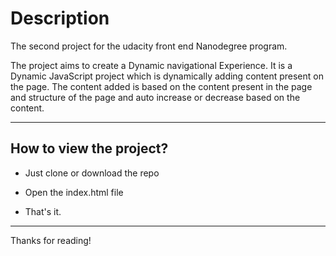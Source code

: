 # Description

The second project for the udacity front end Nanodegree program.

The project aims to create a Dynamic navigational Experience. It is a Dynamic JavaScript project which is dynamically adding content present on the page. The content added is based on the content present in the page and structure of the page and auto increase or decrease based on the content.

---

## How to view the project?

- Just clone or download the repo

- Open the index.html file

- That's it.

---

Thanks for reading!
